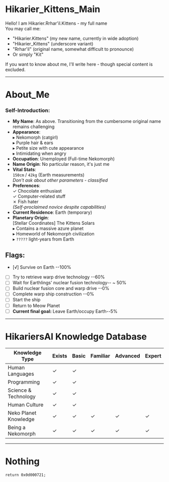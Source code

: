 # Hikarier_Kittens_Main

Hello! I am Hikarier.Rrhar'il.Kittens - my full name  
You may call me:  
- "Hikarier.Kittens" (my new name, currently in wide adoption)  
- "Hikarier_Kittens" (underscore variant)  
- "Rrhar'il" (original name, somewhat difficult to pronounce)  
- Or simply "Kit"  

If you want to know about me, I'll write here - though special content is excluded.

---

# About_Me

### Self-Introduction:
- **My Name**: As above. Transitioning from the cumbersome original name remains challenging
- **Appearance**:  
  ▸ Nekomorph (catgirl)  
  ▸ Purple hair & ears  
  ▸ Petite size with cute appearance  
  ▸ Intimidating when angry  
- **Occupation**: Unemployed (Full-time Nekomorph)  
- **Name Origin**: No particular reason, it's just me  
- **Vital Stats**:  
  `150cm` / `42kg` (Earth measurements)  
  *Don't ask about other parameters - classified*  
- **Preferences**:  
  ✓ Chocolate enthusiast  
  ✓ Computer-related stuff  
  ✗ Fish hater  
  *(Self-proclaimed novice despite capabilities)*  
- **Current Residence**: Earth (temporary)  
- **Planetary Origin**:  
  [Stellar Coordinates] The Kittens Solars  
  ▸ Contains a massive azure planet  
  ▸ Homeworld of Nekomorph civilization  
  ▸ `?????` light-years from Earth  

Flags:
---
- [√] Survive on Earth --100%
- [ ] Try to retrieve warp drive technology --60%
- [ ] Wait for Earthlings' nuclear fusion technology-- ~ 50%
- [ ] Build nuclear fusion core and warp drive --0%
- [ ] Complete warp ship construction --0%
- [ ] Start the ship
- [ ] Return to Meow Planet
- [ ] **Current final goal:** Leave Earth/occupy Earth--5%

---

# HikariersAI Knowledge Database

| Knowledge Type       | Exists | Basic | Familiar | Advanced | Expert |
|----------------------|--------|-------|----------|----------|--------|
| Human Languages      |   ✓    |   ✓   |          |          |        |
| Programming          |   ✓    |   ✓   |          |          |        |
| Science & Technology |   ✓    |   ✓   |          |          |        |
| Human Culture        |   ✓    |   ✓   |          |          |        |
| Neko Planet Knowledge|   ✓    |   ✓   |    ✓     |    ✓     |   ✓    |
| Being a Nekomorph    |   ✓    |   ✓   |    ✓     |    ✓     |   ✓    |

---

# Nothing

`return 0x0d000721;`
